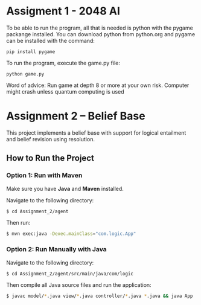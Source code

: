 #  Assigment 1 - 2048 AI
To be able to run the program, all that is needed is python with the pygame packange installed.
You can download python from python.org and pygame can be installed with the command:
```
pip install pygame
```
To run the program, execute the game.py file:
```
python game.py
```

Word of advice:
Run game at depth 8 or more at your own risk. Computer might crash unless quantum computing is used

# Assignment 2 – Belief Base

This project implements a belief base with support for logical entailment and belief revision using resolution.

## How to Run the Project

### Option 1: Run with Maven

Make sure you have **Java** and **Maven** installed.

Navigate to the following directory:

```bash
$ cd Assignment_2/agent
```

Then run:

```bash
$ mvn exec:java -Dexec.mainClass="com.logic.App"
```

### Option 2: Run Manually with Java

Navigate to the following directory:

```
$ cd Assignment_2/agent/src/main/java/com/logic
```

Then compile all Java source files and run the application:

```bash
$ javac model/*.java view/*.java controller/*.java *.java && java App
```

